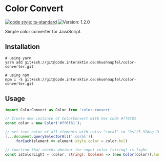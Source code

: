 # Color Convert

[![code style: ts-standard](https://img.shields.io/badge/code%20style-ts--standard-blue)](https://standardjs.com/)
![Version: 1.2.0](https://img.shields.io/badge/version-1.2.0-242424)

Simple color converter for JavaScript.


## Installation

```shell
# using yarn
yarn add git+ssh://git@code.interaktiv.de:mkuehnapfel/color-converter.git

# using npm
npm i -S git+ssh://git@code.interaktiv.de:mkuehnapfel/color-converter.git
```


## Usage

```typescript
import ColorConvert as Color from 'color-convert'

// Create new instance of ColorConvert with hex code #ff6f61
const color = new Color('#ff6f61');

// set text color of all elements with calss "coral" to "hsl(5.32deg 100% 69.02%)"
[...document.querySelectorAll('.coral')]
    .forEach(element => element.style.color = color.hsl)

// function that checks whether the input color (string) is light
const isColorLight = (color: string): boolean => (new Color(color)).luminance > 0.5
```